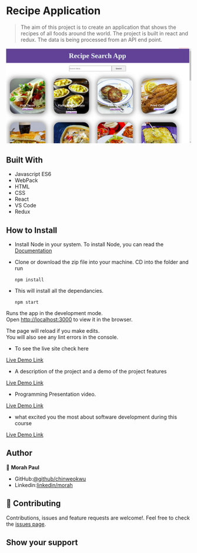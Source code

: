 # Recipe Application

> The aim of this project is to create an application that shows the recipes of all foods around the world. The project is built in react and redux. The data is being processed from an API end point.


![screenshot](food.png)


## Built With

- Javascript ES6
- WebPack
- HTML
- CSS
- React
- VS Code
- Redux


## How to Install

- Install Node in your system. To install Node, you can read the [Documentation](https://nodejs.org/en/download/package-manager/)
- Clone or download the zip file into your machine. CD into the folder and run

    ``` 
   npm install

    ``` 
- This will install all the dependancies.

  ``` 
  npm start

   ``` 

Runs the app in the development mode.\
Open [http://localhost:3000](http://localhost:3000) to view it in the browser.

The page will reload if you make edits.\
You will also see any lint errors in the console.


- To see the live site check here

[Live Demo Link](https://musing-torvalds-1f5773.netlify.app/)

- A description of the project and a demo of the project features 

[Live Demo Link](https://www.loom.com/share/2edf55fbadce438880fefb6765d39f7e)

- Programming Presentation video.

[Live Demo Link](https://www.loom.com/share/95363ddb707340d8870185e621494707)

- what excited you the most about software development during this course

[Live Demo Link](https://www.loom.com/share/dec3709e37cc4fa7a18a862ae973361f)

## Author

👤 **Morah Paul**

- GitHub:[@github/chinweokwu](https://github.com/chinweokwu)
- Linkedin:[linkedin/morah](https://www.linkedin.com/)



## 🤝 Contributing

Contributions, issues and feature requests are welcome!. Feel free to check the [issues page](issues/).

## Show your support

